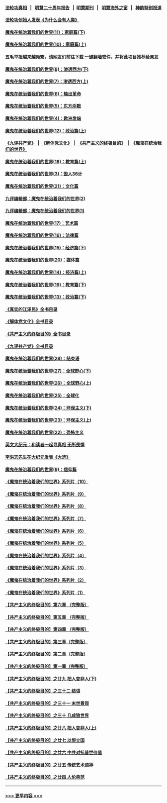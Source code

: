 #### [法轮功真相](https://github.com/gfw-breaker/truth/blob/master/README.md?t=0) &nbsp;&nbsp;|&nbsp;&nbsp; [明慧二十周年报告](https://github.com/gfw-breaker/mh-reports/blob/master/README.md?t=0) &nbsp;&nbsp;|&nbsp;&nbsp;[明慧期刊](https://github.com/gfw-breaker/mh-qikan) &nbsp;&nbsp;|&nbsp;&nbsp; [明慧海外之窗](https://github.com/gfw-breaker/mh-news/blob/master/README.md?t=0) &nbsp;&nbsp;|&nbsp;&nbsp; [神韵特别报道](https://github.com/gfw-breaker/mh-news/blob/master/shenyun.md?t=0)
#### [法轮功创始人发表《为什么会有人类》](../pages/nsc422/n13912117.md?t=03160643) 
#### [魔鬼在统治着我们的世界(11)：家庭篇(下)](../pages/nsc422/n10440961.md?t=03160643) 
#### [魔鬼在统治着我们的世界(10)：家庭篇(上)](../pages/nsc422/n10435448.md?t=03160643) 
#### 五毛举报越来越频繁，请网友们前往下载 [一键翻墙软件](https://github.com/gfw-breaker/ssr-accounts)，并将此项目推荐给亲友
#### [魔鬼在统治着我们的世界(8)：渗透西方(下)](../pages/nsc422/n10429603.md?t=03160643) 
#### [魔鬼在统治着我们的世界(7)：渗透西方(上)](../pages/nsc422/n10426013.md?t=03160643) 
#### [魔鬼在统治着我们的世界(6)：输出革命](../pages/nsc422/n10421536.md?t=03160643) 
#### [魔鬼在统治着我们的世界(5)：东方杀戮](../pages/nsc422/n10417707.md?t=03160643) 
#### [魔鬼在统治着我们的世界(4)：欧洲发端](../pages/nsc422/n10414890.md?t=03160643) 
#### [魔鬼在统治着我们的世界(12)：政治篇(上)](../pages/nsc422/n10444576.md?t=03160643) 
#### [《九评共产党》](https://github.com/begood0513/9ping.md/blob/master/README.md) &nbsp;|&nbsp; [《解体党文化》](../../../../jtdwh.md/blob/master/README.md)  &nbsp;|&nbsp; [《共产主义的终极目的》](../../../../gczydzjmd.md/blob/master/README.md) &nbsp;|&nbsp; [《魔鬼在统治我们的世界》](../../../../mgztzwmdsj.md/blob/master/README.md) 
#### [魔鬼在统治着我们的世界(18)：教育篇(上)](../pages/nsc422/n10526970.md?t=03160643) 
#### [魔鬼在统治着我们的世界(3)：毁人36计](../pages/nsc422/n10411583.md?t=03160643) 
#### [魔鬼在统治着我们的世界(21)：文化篇](../pages/nsc422/n10597706.md?t=03160643) 
#### [九评编辑部：魔鬼在统治着我们的世界(2)](../pages/nsc422/n10410036.md?t=03160643) 
#### [九评编辑部：魔鬼在统治着我们的世界(1)](../pages/nsc422/n10406825.md?t=03160643) 
#### [魔鬼在统治着我们的世界(17)：艺术篇](../pages/nsc422/n10499093.md?t=03160643) 
#### [魔鬼在统治着我们的世界(16)：法律篇](../pages/nsc422/n10485969.md?t=03160643) 
#### [魔鬼在统治着我们的世界(15)：经济篇(下)](../pages/nsc422/n10469975.md?t=03160643) 
#### [魔鬼在统治着我们的世界(20)：媒体篇](../pages/nsc422/n10586579.md?t=03160643) 
#### [魔鬼在统治着我们的世界(14)：经济篇(上)](../pages/nsc422/n10457370.md?t=03160643) 
#### [魔鬼在统治着我们的世界(19)：教育篇(下)](../pages/nsc422/n10564808.md?t=03160643) 
#### [魔鬼在统治着我们的世界(13)：政治篇(下)](../pages/nsc422/n10448270.md?t=03160643) 
#### [《真实的江泽民》全书目录](../pages/nsc422/n13721399.md?t=03160643) 
#### [《解体党文化》全书目录](../pages/nsc422/n13721157.md?t=03160643) 
#### [《共产主义的终极目的》全书目录](../pages/nsc422/n13721048.md?t=03160643) 
#### [《九评共产党》全书目录](../pages/nsc422/n13708085.md?t=03160643) 
#### [魔鬼在统治着我们的世界(28)：结束语](../pages/nsc422/n10936246.md?t=03160643) 
#### [魔鬼在统治着我们的世界(27)：全球野心(下)](../pages/nsc422/n10928319.md?t=03160643) 
#### [魔鬼在统治着我们的世界(26)：全球野心(上)](../pages/nsc422/n10900318.md?t=03160643) 
#### [魔鬼在统治着我们的世界(25)：全球化](../pages/nsc422/n10788205.md?t=03160643) 
#### [魔鬼在统治着我们的世界(24)：环保主义(下)](../pages/nsc422/n10695307.md?t=03160643) 
#### [魔鬼在统治着我们的世界(23)：环保主义(上)](../pages/nsc422/n10688613.md?t=03160643) 
#### [魔鬼在统治着我们的世界(22)：恐怖主义](../pages/nsc422/n10614727.md?t=03160643) 
#### [英文大纪元：和读者一起寻真相 无所畏惧](../pages/nsc422/n12542027.md?t=03160643) 
#### [李洪志先生在大纪元发表《大选》](../pages/nsc422/n12534746.md?t=03160643) 
#### [魔鬼在统治着我们的世界(9)：信仰篇](../pages/nsc422/n10432159.md?t=03160643) 
#### [《魔鬼在统治着我们的世界》系列片（10）](../pages/nsc422/n12292670.md?t=03160643) 
#### [《魔鬼在统治着我们的世界》系列片（9）](../pages/nsc422/n12290859.md?t=03160643) 
#### [《魔鬼在统治着我们的世界》系列片（8）](../pages/nsc422/n12287445.md?t=03160643) 
#### [《魔鬼在统治着我们的世界》系列片（7）](../pages/nsc422/n12283425.md?t=03160643) 
#### [《魔鬼在统治着我们的世界》系列片（6）](../pages/nsc422/n12282314.md?t=03160643) 
#### [《魔鬼在统治着我们的世界》系列片（5）](../pages/nsc422/n12281419.md?t=03160643) 
#### [《魔鬼在统治着我们的世界》系列片（4）](../pages/nsc422/n12274024.md?t=03160643) 
#### [《魔鬼在统治着我们的世界》系列片（3）](../pages/nsc422/n12271322.md?t=03160643) 
#### [《魔鬼在统治着我们的世界》系列片（2）](../pages/nsc422/n12269049.md?t=03160643) 
#### [《魔鬼在统治着我们的世界》系列片（1）](../pages/nsc422/n12267575.md?t=03160643) 
#### [【共产主义的终极目的】第六章 （完整版）](../pages/nsc422/n11428913.md?t=03160643) 
#### [【共产主义的终极目的】第五章 （完整版）](../pages/nsc422/n11428912.md?t=03160643) 
#### [【共产主义的终极目的】第四章 （完整版）](../pages/nsc422/n11428907.md?t=03160643) 
#### [【共产主义的终极目的】第三章（完整版）](../pages/nsc422/n11428848.md?t=03160643) 
#### [【共产主义的终极目的】第二章（完整版）](../pages/nsc422/n11428831.md?t=03160643) 
#### [【共产主义的终极目的】第一章（完整版）](../pages/nsc422/n11417651.md?t=03160643) 
#### [【共产主义的终极目的】之廿九 把人变非人(下)](../pages/nsc422/n11344140.md?t=03160643) 
#### [【共产主义的终极目的】之三十二 结语](../pages/nsc422/n11360535.md?t=03160643) 
#### [【共产主义的终极目的】之三十一 末世景观](../pages/nsc422/n11351129.md?t=03160643) 
#### [【共产主义的终极目的】之三十 几成狼世界](../pages/nsc422/n11348280.md?t=03160643) 
#### [【共产主义的终极目的】之廿八 把人变非人(上)](../pages/nsc422/n11340492.md?t=03160643) 
#### [【共产主义的终极目的】之廿七 以恨立国](../pages/nsc422/n11336944.md?t=03160643) 
#### [【共产主义的终极目的】之廿六 中共对抗普世价值](../pages/nsc422/n11324785.md?t=03160643) 
#### [【共产主义的终极目的】之廿五 传统艺术颂神](../pages/nsc422/n11296396.md?t=03160643) 
#### [【共产主义的终极目的】之廿四 人伦典范](../pages/nsc422/n11296397.md?t=03160643) 

----
#### [ >>> 更早内容 <<< ](../indexes/nsc422-earlier.md)
